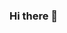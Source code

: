 ### Hi there 👋

<!--
**someshium/someshium** is a ✨ _special_ ✨ repository because its `README.md` (this file) appears on your GitHub profile.

Here are some ideas to get you started:

- 🔭 I’m currently working on Javascript, PHP...
- 🌱 I’m currently learning Data Structures and Algorithms...
- 👯 I’m looking to collaborate on ...
- 🤔 I’m looking for help with ...
- 💬 Ask me about ...
- 📫 How to reach me: Twitter @someshium...
- 😄 Pronouns: He/Him ...
- ⚡ Fun fact: Happy Coding : )...
-->
